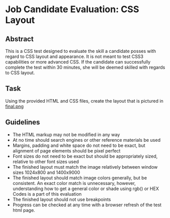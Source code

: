 # Job Candidate Evaluation: CSS Layout
## Abstract
This is a CSS test designed to evaluate the skill a candidate posses with regard to CSS layout and appearance. It is not meant to test CSS3 capabilities or more advanced CSS. If the candidate can successfully complete the test within 30 minutes, she will be deemed skilled with regards to CSS layout.
## Task
Using the provided HTML and CSS files, create the layout that is pictured in [final.png](css-test/final.png)
## Guidelines
- The HTML markup may not be modified in any way
- At no time should search engines or other reference materials be used
- Margins, padding and white space do not need to be exact, but alignment of page elements should be pixel perfect
- Font sizes do not need to be exact but should be appropriately sized, relative to other font sizes used
- The finished layout must match the image relatively between window sizes 1024x800 and 1400x9000
- The finished layout should match image colors generally, but be consistent. An exact color match is unnecessary, however, understanding how to get a general color or shade using rgb() or HEX Codes is a part of this evaluation
- The finished layout should not use breakpoints
- Progress can be checked at any time with a browser refresh of the test html page.
